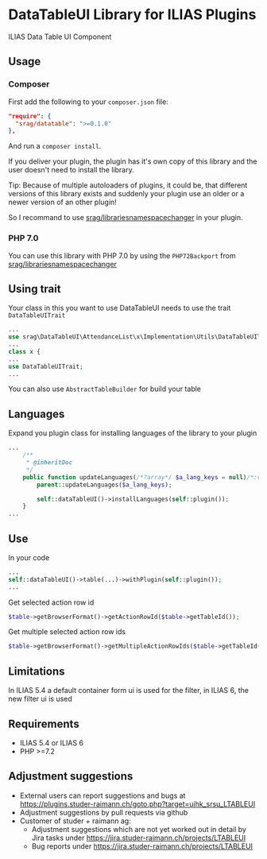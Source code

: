 # DataTableUI Library for ILIAS Plugins

ILIAS Data Table UI Component

## Usage

### Composer
First add the following to your `composer.json` file:
```json
"require": {
  "srag/datatable": ">=0.1.0"
},
```
And run a `composer install`.

If you deliver your plugin, the plugin has it's own copy of this library and the user doesn't need to install the library.

Tip: Because of multiple autoloaders of plugins, it could be, that different versions of this library exists and suddenly your plugin use an older or a newer version of an other plugin!

So I recommand to use [srag/librariesnamespacechanger](https://packagist.org/packages/srag/librariesnamespacechanger) in your plugin.

### PHP 7.0
You can use this library with PHP 7.0 by using the `PHP72Backport` from [srag/librariesnamespacechanger](https://packagist.org/packages/srag/librariesnamespacechanger)

## Using trait
Your class in this you want to use DataTableUI needs to use the trait `DataTableUITrait`
```php
...
use srag\DataTableUI\AttendanceList\x\Implementation\Utils\DataTableUITrait;
...
class x {
...
use DataTableUITrait;
...
```

You can also use `AbstractTableBuilder` for build your table

## Languages
Expand you plugin class for installing languages of the library to your plugin
```php
...
	/**
     * @inheritDoc
     */
    public function updateLanguages(/*?array*/ $a_lang_keys = null)/*:void*/ {
		parent::updateLanguages($a_lang_keys);

		self::dataTableUI()->installLanguages(self::plugin());
	}
...
```

## Use
In your code
```php
...
self::dataTableUI()->table(...)->withPlugin(self::plugin());
...
```

Get selected action row id
```php
$table->getBrowserFormat()->getActionRowId($table->getTableId());
```

Get multiple selected action row ids
```php
$table->getBrowserFormat()->getMultipleActionRowIds($table->getTableId());
```

## Limitations
In ILIAS 5.4 a default container form ui is used for the filter, in ILIAS 6, the new filter ui is used

## Requirements
* ILIAS 5.4 or ILIAS 6
* PHP >=7.2

## Adjustment suggestions
* External users can report suggestions and bugs at https://plugins.studer-raimann.ch/goto.php?target=uihk_srsu_LTABLEUI
* Adjustment suggestions by pull requests via github
* Customer of studer + raimann ag: 
	* Adjustment suggestions which are not yet worked out in detail by Jira tasks under https://jira.studer-raimann.ch/projects/LTABLEUI
	* Bug reports under https://jira.studer-raimann.ch/projects/LTABLEUI
